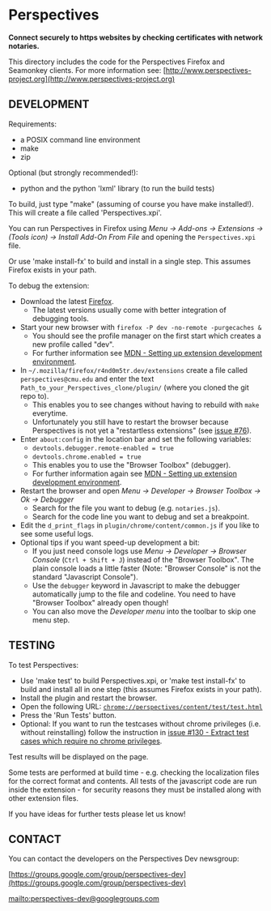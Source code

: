 # Perspectives
**Connect securely to https websites by checking certificates with network notaries.**

This directory includes the code for the Perspectives Firefox and Seamonkey clients.
For more information see: [http://www.perspectives-project.org](http://www.perspectives-project.org)

## DEVELOPMENT

Requirements:
* a POSIX command line environment
* make
* zip

Optional (but strongly recommended!):
* python and the python 'lxml' library (to run the build tests)


To build, just type "make" (assuming of course you have make installed!). This will create a file called 'Perspectives.xpi'.

You can run Perspectives in Firefox using *Menu -> Add-ons -> Extensions -> (Tools icon) -> Install Add-On From File* and opening the ```Perspectives.xpi``` file.

Or use 'make install-fx' to build and install in a single step. This assumes Firefox exists in your path.

To debug the extension:

* Download the latest [Firefox](https://www.mozilla.org/firefox/).
  * The latest versions usually come with better integration of debugging tools.
* Start your new browser with ```firefox -P dev -no-remote -purgecaches &```
  * You should see the profile manager on the first start which creates a new profile called "dev".
  * For further information see [MDN - Setting up extension development environment](https://developer.mozilla.org/en/Setting_up_extension_development_environment).
* In ```~/.mozilla/firefox/r4nd0m5tr.dev/extensions``` create a file called ```perspectives@cmu.edu``` and enter the text ```Path_to_your_Perspectives_clone/plugin/``` (where you cloned the git repo to).
  * This enables you to see changes without having to rebuild with ```make``` everytime.
  * Unfortunately you still have to restart the browser because Perspectives is not yet a "restartless extensions" (see [issue #76](https://github.com/danwent/Perspectives/issues/76)).
* Enter ```about:config``` in the location bar and set the following variables:
  * ```devtools.debugger.remote-enabled = true```
  * ```devtools.chrome.enabled = true```
  * This enables you to use the "Browser Toolbox" (debugger).
  * For further information again see [MDN - Setting up extension development environment](https://developer.mozilla.org/en/Setting_up_extension_development_environment).
* Restart the browser and open *Menu -> Developer -> Browser Toolbox -> Ok -> Debugger*
  * Search for the file you want to debug (e.g. ```notaries.js```).
  * Search for the code line you want to debug and set a breakpoint.
* Edit the ```d_print_flags``` in ```plugin/chrome/content/common.js``` if you like to see some useful logs.
* Optional tips if you want speed-up development a bit:
  * If you just need console logs use *Menu -> Developer -> Browser Console* (```Ctrl + Shift + J```) instead of the "Browser Toolbox". The plain console loads a little faster (Note: "Browser Console" is not the standard "Javascript Console").
  * Use the ```debugger``` keyword in Javascript to make the debugger automatically jump to the file and codeline. You need to have "Browser Toolbox" already open though!
  * You can also move the *Developer menu* into the toolbar to skip one menu step.

## TESTING

To test Perspectives:

* Use 'make test' to build Perspectives.xpi, or 'make test install-fx' to build and install all in one step (this assumes Firefox exists in your path).
* Install the plugin and restart the browser.
* Open the following URL: [```chrome://perspectives/content/test/test.html```](chrome://perspectives/content/test/test.html)
* Press the 'Run Tests' button.
* Optional: If you want to run the testcases without chrome privileges (i.e. without reinstalling) follow the instruction in [issue #130 - Extract test cases which require no chrome privileges](https://github.com/danwent/Perspectives/issues/130).

Test results will be displayed on the page.

Some tests are performed at build time - e.g. checking the localization files for the correct format and contents. All tests of the javascript code are run inside the extension - for security reasons they must be installed along with other extension files.

If you have ideas for further tests please let us know!

## CONTACT

You can contact the developers on the Perspectives Dev newsgroup:

[https://groups.google.com/group/perspectives-dev](https://groups.google.com/group/perspectives-dev)

[mailto:perspectives-dev@googlegroups.com](mailto:perspectives-dev@googlegroups.com)

